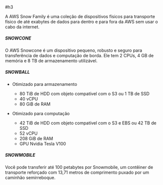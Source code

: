 #h3

A AWS Snow Family é uma coleção de dispositivos físicos para transporte físico de até exabytes de dados para dentro e para fora da AWS sem usar o cabo da internet.

##### SNOWCONE
O AWS Snowcone é um dispositivo pequeno, robusto e seguro para transferência de dados e computação de borda.
Ele tem 2 CPUs, 4 GB de memória e 8 TB de armazenamento utilizável.

##### SNOWBALL
- Otimizado para armazenamento
	- 80 TiB de HDD com objeto compatível com o S3 ou 1 TB de SSD
	- 40 vCPU
	- 80 GiB de RAM

- Otimizado para computação
	- 42 TiB de HDD com objeto compatível com o S3 e EBS ou 42 TB de SSD
	- 52 vCPU
	- 208 GiB de RAM
	- GPU Nvidia Tesla V100

##### SNOWMOBILE
Você pode transferir até 100 petabytes por Snowmobile, um contêiner de transporte reforçado com 13,71 metros de comprimento puxado por um caminhão semirreboque.


